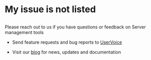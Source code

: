<properties
	pageTitle="My issue is not listed"
	description="My issue is not listed"
	service="microsoft.servermanagement"
	resource="gateways"
	authors="danielleemsft"
	selfHelpType="resource"
	supportTopicIds=""
	resourceTags=""
	productPesIds=""
	cloudEnvironments="MoonCake"
	issueNotListed="true"
/>

# My issue is not listed

##
Please reach out to us if you have questions or feedback on Server management tools

* Send feature requests and bug reports to [UserVoice](https://aka.ms/smt-engage)

* Visit our [blog](https://aka.ms/smt-blog) for news, updates and documentation
